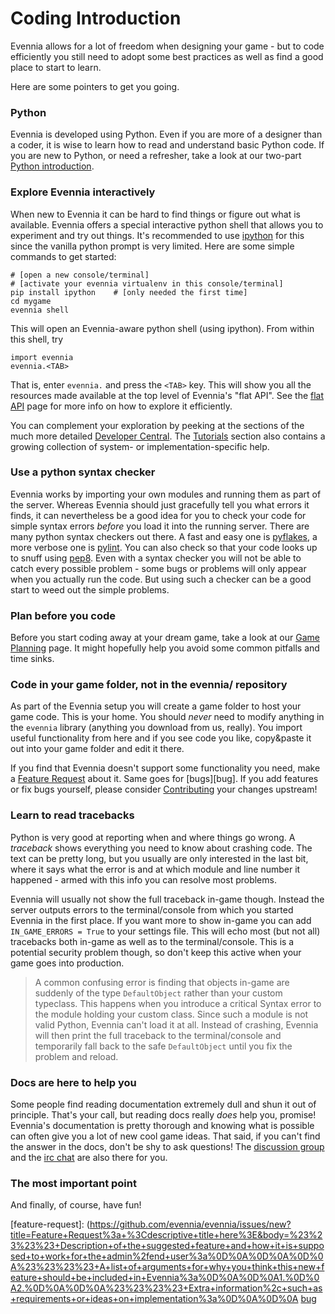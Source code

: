 # Coding Introduction


Evennia allows for a lot of freedom when designing your game - but to code efficiently you still
need to adopt some best practices as well as find a good place to start to learn.

Here are some pointers to get you going.

### Python

Evennia is developed using Python. Even if you are more of a designer than a coder, it is wise to
learn how to read and understand basic Python code. If you are new to Python, or need a refresher,
take a look at our two-part [Python introduction](Python-basic-introduction).

### Explore Evennia interactively

When new to Evennia it can be hard to find things or figure out what is available. Evennia offers a
special interactive python shell that allows you to experiment and try out things. It's recommended
to use [ipython](http://ipython.org/) for this since the vanilla python prompt is very limited. Here
are some simple commands to get started:

    # [open a new console/terminal]
    # [activate your evennia virtualenv in this console/terminal]
    pip install ipython    # [only needed the first time]
    cd mygame
    evennia shell

This will open an Evennia-aware python shell (using ipython). From within this shell, try

    import evennia
    evennia.<TAB>

That is, enter `evennia.` and press the `<TAB>` key. This will show you all the resources made
available at the top level of Evennia's  "flat API". See the [flat API](../../Evennia-API) page for more
info on how to explore it efficiently.

You can complement your exploration by peeking at the sections of the much more detailed [Developer
Central](Developer-Central). The [Tutorials](Tutorials) section also contains a growing collection
of system- or implementation-specific help.

### Use a python syntax checker

Evennia works by importing your own modules and running them as part of the server. Whereas Evennia
should just gracefully tell you what errors it finds, it can nevertheless be a good idea for you to
check your code for simple syntax errors *before* you load it into the running server.  There are
many python syntax checkers out there. A fast and easy one is
[pyflakes](https://pypi.python.org/pypi/pyflakes), a more verbose one is
[pylint](http://www.pylint.org/). You can also check so that your code looks up to snuff using
[pep8](https://pypi.python.org/pypi/pep8). Even with a syntax checker you will not be able to catch
every possible problem - some bugs or problems will only appear when you actually run the code. But
using such a checker can be a good start to weed out the simple problems.

### Plan before you code

Before you start coding away at your dream game, take a look at our [Game Planning](Game-Planning)
page. It might hopefully help you avoid some common pitfalls and time sinks.

### Code in your game folder, not in the evennia/ repository

As part of the Evennia setup you will create a game folder to host your game code. This is your
home. You should *never* need to modify anything in the `evennia` library (anything you download
from us, really). You import useful functionality from here and if you see code you like, copy&paste
it out into your game folder and edit it there.

If you find that Evennia doesn't support some functionality you need, make a [Feature
Request](feature-request) about it. Same goes for [bugs][bug]. If you add features or fix bugs
yourself, please consider [Contributing](../../Contributing) your changes upstream!

### Learn to read tracebacks

Python is very good at reporting when and where things go wrong. A *traceback* shows everything you
need to know about crashing code. The text can be pretty long, but you usually are only interested
in the last bit, where it says what the error is and at which module and line number it happened -
armed with this info you can resolve most problems.

Evennia will usually not show the full traceback in-game though. Instead the server outputs errors
to the terminal/console from which you started Evennia in the first place. If you want more to show
in-game you can add `IN_GAME_ERRORS = True` to your settings file. This will echo most (but not all)
tracebacks both in-game as well as to the terminal/console. This is a potential security problem
though, so don't keep this active when your game goes into production.

> A common confusing error is finding that objects in-game are suddenly of the type `DefaultObject`
rather than your custom typeclass. This happens when you introduce a critical Syntax error to the
module holding your custom class. Since such a module is not valid Python, Evennia can't load it at
all. Instead of crashing, Evennia will then print the full traceback to the terminal/console and
temporarily fall back to the safe `DefaultObject` until you fix the problem and reload.

### Docs are here to help you

Some people find reading documentation extremely dull and shun it out of principle. That's your
call, but reading docs really *does* help you, promise! Evennia's documentation is pretty thorough
and knowing what is possible can often give you a lot of new cool game ideas. That said, if you
can't find the answer in the docs, don't be shy to ask questions! The [discussion
group](https://sites.google.com/site/evenniaserver/discussions) and the [irc
chat](http://webchat.freenode.net/?channels=evennia) are also there for you.

### The most important point

And finally, of course, have fun!

[feature-request]: (https://github.com/evennia/evennia/issues/new?title=Feature+Request%3a+%3Cdescriptive+title+here%3E&body=%23%23%23%23+Description+of+the+suggested+feature+and+how+it+is+supposed+to+work+for+the+admin%2fend+user%3a%0D%0A%0D%0A%0D%0A%23%23%23%23+A+list+of+arguments+for+why+you+think+this+new+feature+should+be+included+in+Evennia%3a%0D%0A%0D%0A1.%0D%0A2.%0D%0A%0D%0A%23%23%23%23+Extra+information%2c+such+as+requirements+or+ideas+on+implementation%3a%0D%0A%0D%0A
[bug](https://github.com/evennia/evennia/issues/new?title=Bug%3a+%3Cdescriptive+title+here%3E&body=%23%23%23%23+Steps+to+reproduce+the+issue%3a%0D%0A%0D%0A1.+%0D%0A2.+%0D%0A3.+%0D%0A%0D%0A%23%23%23%23+What+I+expect+to+see+and+what+I+actually+see+%28tracebacks%2c+error+messages+etc%29%3a%0D%0A%0D%0A%0D%0A%0D%0A%23%23%23%23+Extra+information%2c+such+as+Evennia+revision%2frepo%2fbranch%2c+operating+system+and+ideas+for+how+to+solve%3a%0D%0A%0D%0A)